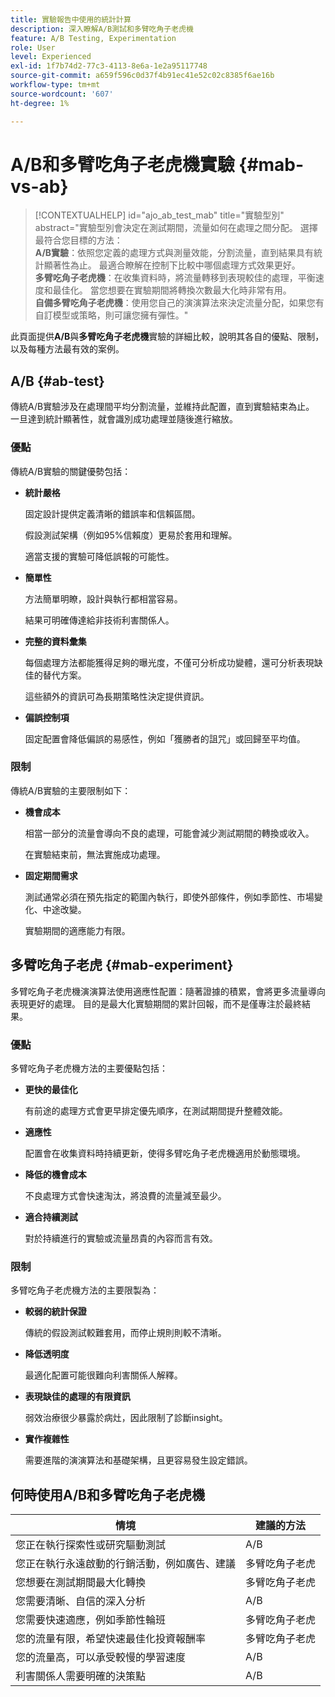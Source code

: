 ```yaml
---
title: 實驗報告中使用的統計計算
description: 深入瞭解A/B測試和多臂吃角子老虎機
feature: A/B Testing, Experimentation
role: User
level: Experienced
exl-id: 1f7b74d2-77c3-4113-8e6a-1e2a95117748
source-git-commit: a659f596c0d37f4b91ec41e52c02c8385f6ae16b
workflow-type: tm+mt
source-wordcount: '607'
ht-degree: 1%

---
```


# A/B和多臂吃角子老虎機實驗 {#mab-vs-ab}

>[!CONTEXTUALHELP]
>id="ajo_ab_test_mab"
>title="實驗型別"
>abstract="實驗型別會決定在測試期間，流量如何在處理之間分配。 選擇最符合您目標的方法：</br><b>A/B實驗</b>：依照您定義的處理方式與測量效能，分割流量，直到結果具有統計顯著性為止。 最適合瞭解在控制下比較中哪個處理方式效果更好。</br><b>多臂吃角子老虎機</b>：在收集資料時，將流量轉移到表現較佳的處理，平衡速度和最佳化。 當您想要在實驗期間將轉換次數最大化時非常有用。</br><b>自備多臂吃角子老虎機</b>：使用您自己的演演算法來決定流量分配，如果您有自訂模型或策略，則可讓您擁有彈性。"

此頁面提供&#x200B;**A/B**&#x200B;與&#x200B;**多臂吃角子老虎機**&#x200B;實驗的詳細比較，說明其各自的優點、限制，以及每種方法最有效的案例。


## A/B {#ab-test}

傳統A/B實驗涉及在處理間平均分割流量，並維持此配置，直到實驗結束為止。 一旦達到統計顯著性，就會識別成功處理並隨後進行縮放。

### 優點

傳統A/B實驗的關鍵優勢包括：

* **統計嚴格**

  固定設計提供定義清晰的錯誤率和信賴區間。

  假設測試架構（例如95%信賴度）更易於套用和理解。

  適當支援的實驗可降低誤報的可能性。

* **簡單性**

  方法簡單明瞭，設計與執行都相當容易。

  結果可明確傳達給非技術利害關係人。

* **完整的資料彙集**

  每個處理方法都能獲得足夠的曝光度，不僅可分析成功變體，還可分析表現缺佳的替代方案。

  這些額外的資訊可為長期策略性決定提供資訊。

* **偏誤控制項**

  固定配置會降低偏誤的易感性，例如「獲勝者的詛咒」或回歸至平均值。

### 限制

傳統A/B實驗的主要限制如下：

* **機會成本**

  相當一部分的流量會導向不良的處理，可能會減少測試期間的轉換或收入。

  在實驗結束前，無法實施成功處理。

* **固定期間需求**

  測試通常必須在預先指定的範圍內執行，即使外部條件，例如季節性、市場變化、中途改變。

  實驗期間的適應能力有限。

## 多臂吃角子老虎 {#mab-experiment}

多臂吃角子老虎機演演算法使用適應性配置：隨著證據的積累，會將更多流量導向表現更好的處理。 目的是最大化實驗期間的累計回報，而不是僅專注於最終結果。

### 優點

多臂吃角子老虎機方法的主要優點包括：

* **更快的最佳化**

  有前途的處理方式會更早排定優先順序，在測試期間提升整體效能。

* **適應性**

  配置會在收集資料時持續更新，使得多臂吃角子老虎機適用於動態環境。

* **降低的機會成本**

  不良處理方式會快速淘汰，將浪費的流量減至最少。

* **適合持續測試**

  對於持續進行的實驗或流量昂貴的內容而言有效。

### 限制

多臂吃角子老虎機方法的主要限製為：

* **較弱的統計保證**

  傳統的假設測試較難套用，而停止規則則較不清晰。

* **降低透明度**

  最適化配置可能很難向利害關係人解釋。

* **表現缺佳的處理的有限資訊**

  弱效治療很少暴露於病灶，因此限制了診斷insight。

* **實作複雜性**

  需要進階的演演算法和基礎架構，且更容易發生設定錯誤。

## 何時使用A/B和多臂吃角子老虎機

| 情境 | 建議的方法 |
|-|-|
| 您正在執行探索性或研究驅動測試 | A/B |
| 您正在執行永遠啟動的行銷活動，例如廣告、建議 | 多臂吃角子老虎 |
| 您想要在測試期間最大化轉換 | 多臂吃角子老虎 |
| 您需要清晰、自信的深入分析 | A/B |
| 您需要快速適應，例如季節性輪班 | 多臂吃角子老虎 |
| 您的流量有限，希望快速最佳化投資報酬率 | 多臂吃角子老虎 |
| 您的流量高，可以承受較慢的學習速度 | A/B |
| 利害關係人需要明確的決策點 | A/B |
